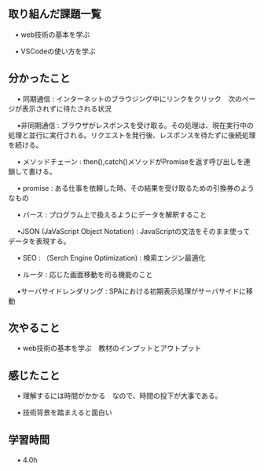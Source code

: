 ## 取り組んだ課題一覧
      
 　• web技術の基本を学ぶ
       
 　• VSCodeの使い方を学ぶ
    
## 分かったこと

　 • 同期通信 : インターネットのブラウジング中にリンクをクリック　次のページが表示されずに待たされる状況

　 •非同期通信 : ブラウザがレスポンスを受け取る。その処理は、現在実行中の処理と並行に実行される。リクエストを発行後、レスポンスを待たずに後続処理を続ける。

　 • メソッドチェーン : then(),catch()メソッドがPromiseを返す呼び出しを連鎖して書ける。

　 • promise : ある仕事を依頼した時、その結果を受け取るための引換券のようなもの

　 • バース : プログラム上で扱えるようにデータを解釈すること

　 •JSON (JaVaScript Object Notation) : JavaScriptの文法をそのまま使ってデータを表現する。

　 • SEO : （Serch Engine Optimization) : 検索エンジン最適化

　 • ルータ : 応じた画面移動を司る機能のこと

　 •サーバサイドレンダリング : SPAにおける初期表示処理がサーバサイドに移動


## 次やること　

　 • web技術の基本を学ぶ　教材のインプットとアウトプット


## 感じたこと

　 • 理解するには時間がかかる　なので、時間の投下が大事である。

　 • 技術背景を踏まえると面白い

## 学習時間

　 • 4.0h
